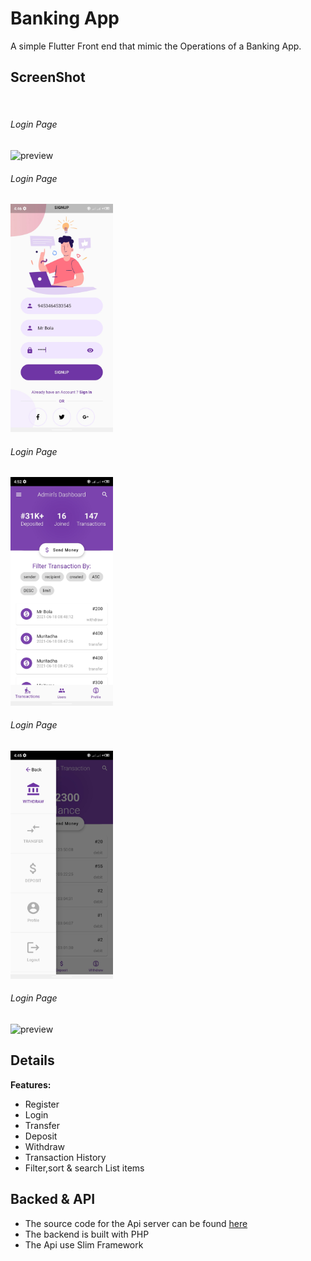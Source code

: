 # Banking App

A simple Flutter Front end that mimic the Operations of a Banking App.

## ScreenShot
<img si></img>

<div>
<h6>Login Page</h6>
<img width="164" alt="preview" src="https://github.com/shittu33/Banking_app/blob/master/screens/login.png">
</div>

<div>
<h6>Login Page</h6>
<img width="164" alt="preview" src="https://github.com/shittu33/Banking_app/blob/master/screens/signUp.png">
</div>

<div>
<h6>Login Page</h6>
<img width="164" alt="preview" src="https://github.com/shittu33/Banking_app/blob/master/screens/admin_transactions.png">
</div>

<div>
<h6>Login Page</h6>
<img width="164" alt="preview" src="https://github.com/shittu33/Banking_app/blob/master/screens/drawer.png">
</div>

<div>
<h6>Login Page</h6>
<img width="164" alt="preview" src="https://github.com/shittu33/Banking_app/blob/master/screens/ ">
</div>


## Details

**Features:**
* Register
* Login
* Transfer
* Deposit
* Withdraw
* Transaction History
* Filter,sort & search List items

## Backed & API

* The source code for the Api server can be found  [here](https://github.com/shittu33/HerokuNewsApiServer)
* The backend is built with PHP
* The Api use Slim Framework 